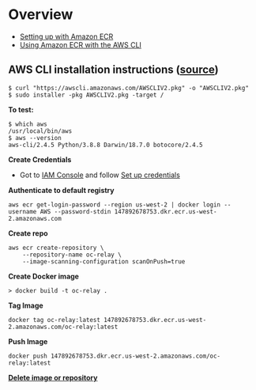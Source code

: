 
# Overview
* [Setting up with Amazon ECR](https://docs.aws.amazon.com/AmazonECR/latest/userguide/get-set-up-for-amazon-ecr.html)
* [Using Amazon ECR with the AWS CLI](https://docs.aws.amazon.com/AmazonECR/latest/userguide/getting-started-cli.html)


## AWS CLI installation instructions ([source](https://docs.aws.amazon.com/cli/latest/userguide/getting-started-install.html))

```
$ curl "https://awscli.amazonaws.com/AWSCLIV2.pkg" -o "AWSCLIV2.pkg"
$ sudo installer -pkg AWSCLIV2.pkg -target /
```

**To test:**

```
$ which aws
/usr/local/bin/aws
$ aws --version
aws-cli/2.4.5 Python/3.8.8 Darwin/18.7.0 botocore/2.4.5
```

**Create Credentials**
* Got to [IAM Console](https://us-east-1.console.aws.amazon.com/iamv2/home#/home) and follow [Set up credentials](https://docs.aws.amazon.com/cli/latest/userguide/cli-configure-quickstart.html)

**Authenticate to default registry**

```
aws ecr get-login-password --region us-west-2 | docker login --username AWS --password-stdin 147892678753.dkr.ecr.us-west-2.amazonaws.com
```

**Create repo**
```
aws ecr create-repository \
    --repository-name oc-relay \
    --image-scanning-configuration scanOnPush=true
```

**Create Docker image**
```
> docker build -t oc-relay .
```

**Tag Image**
```
docker tag oc-relay:latest 147892678753.dkr.ecr.us-west-2.amazonaws.com/oc-relay:latest
```

**Push Image**
```
docker push 147892678753.dkr.ecr.us-west-2.amazonaws.com/oc-relay:latest
```

**[Delete image or repository](https://docs.aws.amazon.com/AmazonECR/latest/userguide/getting-started-cli.html)**
